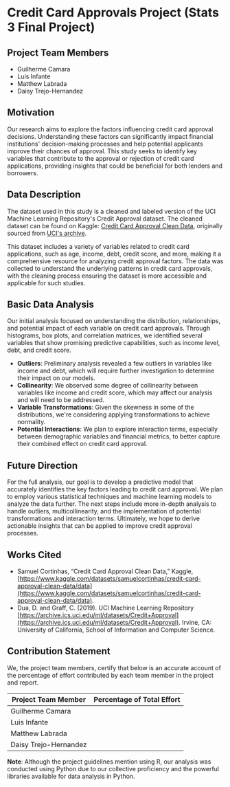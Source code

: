 # Credit Card Approvals Project (Stats 3 Final Project)

## Project Team Members
- Guilherme Camara
- Luis Infante
- Matthew Labrada
- Daisy Trejo-Hernandez

## Motivation
Our research aims to explore the factors influencing credit card approval decisions. Understanding these factors can significantly impact financial institutions' decision-making processes and help potential applicants improve their chances of approval. This study seeks to identify key variables that contribute to the approval or rejection of credit card applications, providing insights that could be beneficial for both lenders and borrowers.

## Data Description
The dataset used in this study is a cleaned and labeled version of the UCI Machine Learning Repository's Credit Approval dataset. The cleaned dataset can be found on Kaggle: [Credit Card Approval Clean Data](https://www.kaggle.com/datasets/samuelcortinhas/credit-card-approval-clean-data/data), originally sourced from [UCI's archive](https://archive.ics.uci.edu/ml/datasets/Credit+Approval).

This dataset includes a variety of variables related to credit card applications, such as age, income, debt, credit score, and more, making it a comprehensive resource for analyzing credit approval factors. The data was collected to understand the underlying patterns in credit card approvals, with the cleaning process ensuring the dataset is more accessible and applicable for such studies.

## Basic Data Analysis
Our initial analysis focused on understanding the distribution, relationships, and potential impact of each variable on credit card approvals. Through histograms, box plots, and correlation matrices, we identified several variables that show promising predictive capabilities, such as income level, debt, and credit score.

- **Outliers**: Preliminary analysis revealed a few outliers in variables like income and debt, which will require further investigation to determine their impact on our models.
- **Collinearity**: We observed some degree of collinearity between variables like income and credit score, which may affect our analysis and will need to be addressed.
- **Variable Transformations**: Given the skewness in some of the distributions, we're considering applying transformations to achieve normality.
- **Potential Interactions**: We plan to explore interaction terms, especially between demographic variables and financial metrics, to better capture their combined effect on credit card approval.

## Future Direction
For the full analysis, our goal is to develop a predictive model that accurately identifies the key factors leading to credit card approval. We plan to employ various statistical techniques and machine learning models to analyze the data further. The next steps include more in-depth analysis to handle outliers, multicollinearity, and the implementation of potential transformations and interaction terms. Ultimately, we hope to derive actionable insights that can be applied to improve credit approval processes.

## Works Cited
- Samuel Cortinhas, “Credit Card Approval Clean Data,” Kaggle, [https://www.kaggle.com/datasets/samuelcortinhas/credit-card-approval-clean-data/data](https://www.kaggle.com/datasets/samuelcortinhas/credit-card-approval-clean-data/data).
- Dua, D. and Graff, C. (2019). UCI Machine Learning Repository [https://archive.ics.uci.edu/ml/datasets/Credit+Approval](https://archive.ics.uci.edu/ml/datasets/Credit+Approval). Irvine, CA: University of California, School of Information and Computer Science.

## Contribution Statement
We, the project team members, certify that below is an accurate account of the percentage of effort contributed by each team member in the project and report.

| Project Team Member  | Percentage of Total Effort |
|----------------------|----------------------------|
| Guilherme Camara     |                            |
| Luis Infante         |                            |
| Matthew Labrada      |                            |
| Daisy Trejo-Hernandez|                            |

**Note**: Although the project guidelines mention using R, our analysis was conducted using Python due to our collective proficiency and the powerful libraries available for data analysis in Python.
